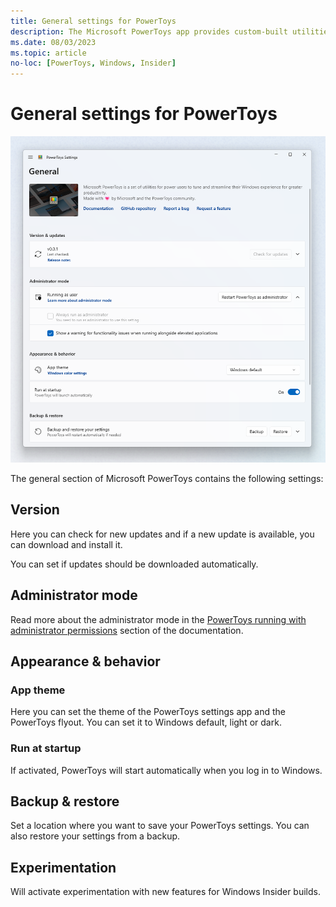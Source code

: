 ```yaml
---
title: General settings for PowerToys
description: The Microsoft PowerToys app provides custom-built utilities for Windows. Find info about the version, admin mode, app theme, startup behavior, or turn on the experimental features in the General settings dashboard.
ms.date: 08/03/2023
ms.topic: article
no-loc: [PowerToys, Windows, Insider]
---
```


# General settings for PowerToys

![General settings of PowerToys](../images/pt-general.png)

The general section of Microsoft PowerToys contains the following settings:

## Version

Here you can check for new updates and if a new update is available, you can download and install it.

You can set if updates should be downloaded automatically.

## Administrator mode

Read more about the administrator mode in the [PowerToys running with administrator permissions](./administrator.md) section of the documentation.

## Appearance & behavior

### App theme

Here you can set the theme of the PowerToys settings app and the PowerToys flyout. You can set it to Windows default, light or dark.

### Run at startup

If activated, PowerToys will start automatically when you log in to Windows.

## Backup & restore

Set a location where you want to save your PowerToys settings. You can also restore your settings from a backup.

## Experimentation

Will activate experimentation with new features for Windows Insider builds.
